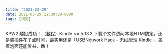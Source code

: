 ```yaml
---
title: "2021-03-29"
date: 2021-03-29T22:30:20+0800
tags: [词穷]
---
```


KPW2 越狱成功！（[教程](https://bookfere.com/post/892.html)）Kindle <= 5.13.3 下载个文件访问本地HTMl搞定，还是装[插件](https://bookfere.com/post/311.html)花了点时间，最实用还是「USBNetwork Hack – 无线管理 Kindle」，盖着泡面还能传书，香！
